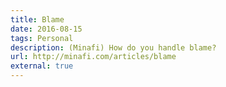 ```yaml
---
title: Blame
date: 2016-08-15
tags: Personal
description: (Minafi) How do you handle blame?
url: http://minafi.com/articles/blame
external: true
---
```

